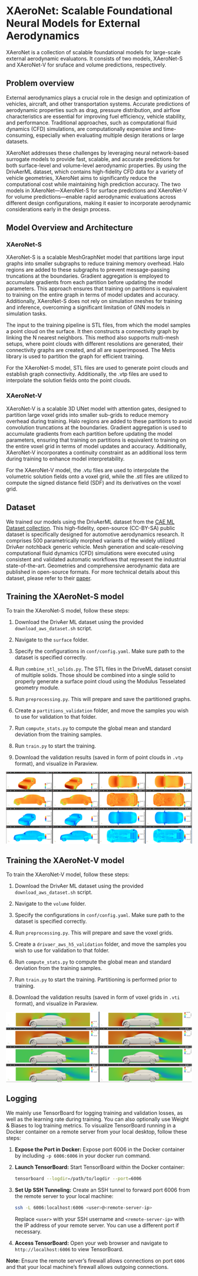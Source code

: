 # XAeroNet: Scalable Foundational Neural Models for External Aerodynamics

XAeroNet is a collection of scalable foundational models for large-scale external
aerodynamic evaluatons. It consists of two models, XAeroNet-S and XAeroNet-V for
sruface and volume predictions, respectively.

## Problem overview

External aerodynamics plays a crucial role in the design and optimization of vehicles,
aircraft, and other transportation systems. Accurate predictions of aerodynamic
properties such as drag, pressure distribution, and airflow characteristics are
essential for improving fuel efficiency, vehicle stability, and performance.
Traditional approaches, such as computational fluid dynamics (CFD) simulations,
are computationally expensive and time-consuming, especially when evaluating multiple
design iterations or large datasets.

XAeroNet addresses these challenges by leveraging neural network-based surrogate
models to provide fast, scalable, and accurate predictions for both surface-level
and volume-level aerodynamic properties. By using the DrivAerML dataset, which
contains high-fidelity CFD data for a variety of vehicle geometries, XAeroNet aims
to significantly reduce the computational cost while maintaining high prediction
accuracy. The two models in XAeroNet—XAeroNet-S for surface predictions and XAeroNet-V
for volume predictions—enable rapid aerodynamic evaluations across different design
configurations, making it easier to incorporate aerodynamic considerations early in
the design process.

## Model Overview and Architecture

### XAeroNet-S

XAeroNet-S is a scalable MeshGraphNet model that partitions large input graphs into
smaller subgraphs to reduce training memory overhead. Halo regions are added to these
subgraphs to prevent message-passing truncations at the boundaries. Gradient aggregation
is employed to accumulate gradients from each partition before updating the model parameters.
This approach ensures that training on partitions is equivalent to training on the entire
graph in terms of model updates and accuracy. Additionally, XAeroNet-S does not rely on
simulation meshes for training and inference, overcoming a significant limitation of
GNN models in simulation tasks.

The input to the training pipeline is STL files, from which the model samples a point cloud
on the surface. It then constructs a connectivity graph by linking the N nearest neighbors.
This method also supports multi-mesh setups, where point clouds with different resolutions
are generated, their connectivity graphs are created, and all are superimposed. The Metis
library is used to partition the graph for efficient training.

For the XAeroNet-S model, STL files are used to generate point clouds and establish graph
connectivity. Additionally, the .vtp files are used to interpolate the solution fields onto
the point clouds.

### XAeroNet-V

XAeroNet-V is a scalable 3D UNet model with attention gates, designed to partition large
voxel grids into smaller sub-grids to reduce memory overhead during training. Halo regions
are added to these partitions to avoid convolution truncations at the boundaries.
Gradient aggregation is used to accumulate gradients from each partition before updating
the model parameters, ensuring that training on partitions is equivalent to training on
the entire voxel grid in terms of model updates and accuracy. Additionally, XAeroNet-V
incorporates a continuity constraint as an additional loss term during training to
enhance model interpretability.

For the XAeroNet-V model, the .vtu files are used to interpolate the volumetric
solution fields onto a voxel grid, while the .stl files are utilized to compute
the signed distance field (SDF) and its derivatives on the voxel grid.

## Dataset

We trained our models using the DrivAerML dataset from the [CAE ML Dataset collection](https://caemldatasets.org/drivaerml/).
This high-fidelity, open-source (CC-BY-SA) public dataset is specifically designed
for automotive aerodynamics research. It comprises 500 parametrically morphed variants
of the widely utilized DrivAer notchback generic vehicle. Mesh generation and scale-resolving
computational fluid dynamics (CFD) simulations were executed using consistent and validated
automatic workflows that represent the industrial state-of-the-art. Geometries and comprehensive
aerodynamic data are published in open-source formats. For more technical details about this
dataset, please refer to their [paper](https://arxiv.org/pdf/2408.11969).

## Training the XAeroNet-S model

To train the XAeroNet-S model, follow these steps:

1. Download the DrivAer ML dataset using the provided `download_aws_dataset.sh` script.

2. Navigate to the `surface` folder.

3. Specify the configurations in `conf/config.yaml`. Make sure path to the dataset
   is specified correctly.

4. Run `combine_stl_solids.py`. The STL files in the DriveML dataset consist of multiple
   solids. Those should be combined into a single solid to properly generate a surface point
   cloud using the Modulus Tesselated geometry module.

5. Run `preprocessing.py`. This will prepare and save the partitioned graphs.

6. Create a `partitions_validation` folder, and move the samples you wish to use for
   validation to that folder.

7. Run `compute_stats.py` to compute the global mean and standard deviation from the
   training samples.

8. Run `train.py` to start the training.

9. Download the validation results (saved in form of point clouds in `.vtp` format),
   and visualize in Paraview.

![XAeroNet-S Validation results for the sample #500.](../../../docs/img/xaeronet_s_results.png)

## Training the XAeroNet-V model

To train the XAeroNet-V model, follow these steps:

1. Download the DrivAer ML dataset using the provided `download_aws_dataset.sh` script.

2. Navigate to the `volume` folder.

3. Specify the configurations in `conf/config.yaml`. Make sure path to the dataset
   is specified correctly.

4. Run `preprocessing.py`. This will prepare and save the voxel grids.

5. Create a `drivaer_aws_h5_validation` folder, and move the samples you wish to
   use for validation to that folder.

6. Run `compute_stats.py` to compute the global mean and standard deviation from
   the training samples.

7. Run  `train.py` to start the training. Partitioning is performed prior to training.

8. Download the validation results (saved in form of voxel grids in `.vti` format),
   and visualize in Paraview.

![XAeroNet-V Validation results.](../../../docs/img/xaeronet_v_results.png)

## Logging

We mainly use TensorBoard for logging training and validation losses, as well as
the learning rate during training. You can also optionally use Weight & Biases to
log training metrics. To visualize TensorBoard running in a
Docker container on a remote server from your local desktop, follow these steps:

1. **Expose the Port in Docker:**
     Expose port 6006 in the Docker container by including
     `-p 6006:6006` in your docker run command.

2. **Launch TensorBoard:**
   Start TensorBoard within the Docker container:

     ```bash
     tensorboard --logdir=/path/to/logdir --port=6006
     ```

3. **Set Up SSH Tunneling:**
   Create an SSH tunnel to forward port 6006 from the remote server to your local machine:

     ```bash
     ssh -L 6006:localhost:6006 <user>@<remote-server-ip>
     ```

    Replace `<user>` with your SSH username and `<remote-server-ip>` with the IP address
    of your remote server. You can use a different port if necessary.

4. **Access TensorBoard:**
   Open your web browser and navigate to `http://localhost:6006` to view TensorBoard.

**Note:** Ensure the remote server’s firewall allows connections on port `6006`
and that your local machine’s firewall allows outgoing connections.
